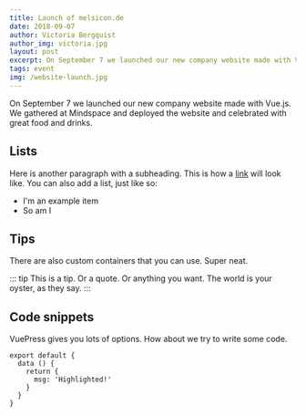 ```yaml
---
title: Launch of melsicon.de
date: 2018-09-07
author: Victoria Bergquist
author_img: victoria.jpg
layout: post
excerpt: On September 7 we launched our new company website made with Vue.js. We gathered at Mindspace and deployed the website and celebrated with great food and drinks.
tags: event
img: /website-launch.jpg
---
```


On September 7 we launched our new company website made with Vue.js. We gathered at Mindspace and deployed the website and celebrated with great food and drinks.

## Lists

Here is another paragraph with a subheading. This is how a [link](#) will look like. You can also add a list, just like so:

- I'm an example item
- So am I

## Tips

There are also custom containers that you can use. Super neat.

::: tip
This is a tip. Or a quote. Or anything you want. The world is your oyster, as they say.
:::

## Code snippets

VuePress gives you lots of options. How about we try to write some code.

``` js{4}
export default {
  data () {
    return {
      msg: 'Highlighted!'
    }
  }
}
```